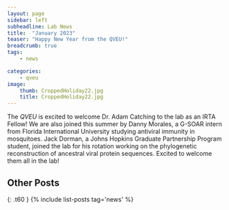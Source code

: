 ```yaml
---
layout: page
sidebar: left
subheadline: Lab News
title:  "January 2023"
teaser: "Happy New Year from the QVEU!"
breadcrumb: true
tags:
    - news

categories:
    - qveu
image:
    thumb: CroppedHoliday22.jpg
    title: CroppedHoliday22.jpg
---
```

The *QVEU* is excited to welcome Dr. Adam Catching to the lab as an IRTA Fellow! We are also joined this summer by Danny Morales, a G-SOAR intern from Florida International University studying antiviral immunity in mosquitoes. Jack Dorman, a Johns Hopkins Graduate Partnership Program student, joined the lab for his rotation working on the phylogenetic reconstruction of ancestral viral protein sequences. Excited to welcome them all in the lab!

## Other Posts
{: .t60 }
{% include list-posts tag='news' %}
